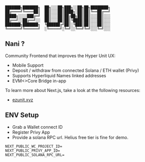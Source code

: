 ```
███████╗███████╗  ██╗░░░██╗███╗░░██╗██╗████████╗
██╔════╝╚════██║  ██║░░░██║████╗░██║██║╚══██╔══╝
█████╗░░░░███╔═╝  ██║░░░██║██╔██╗██║██║░░░██║░░░
██╔══╝░░██╔══╝░░  ██║░░░██║██║╚████║██║░░░██║░░░
███████╗███████╗  ╚██████╔╝██║░╚███║██║░░░██║░░░
╚══════╝╚══════╝  ░╚═════╝░╚═╝░░╚══╝╚═╝░░░╚═╝░░░
```

## Nani ?

Community Frontend that improves the Hyper Unit UX:

- Mobile Support
- Deposit / withdraw from connected Solana / ETH wallet (Privy)
- Supports Hyperliquid Names linked addresses
- EVM<>Core Bridge in-app

To learn more about Next.js, take a look at the following resources:

- [ezunit.xyz](https://ezunit.xyz)

## ENV Setup

- Grab a Wallet connect ID
- Register Privy App
- Provide a solana RPC url. Helius free tier is fine for demo.

```
NEXT_PUBLIC_WC_PROJECT_ID=
NEXT_PUBLIC_PRIVY_APP_ID=
NEXT_PUBLIC_SOLANA_RPC_URL=
```
